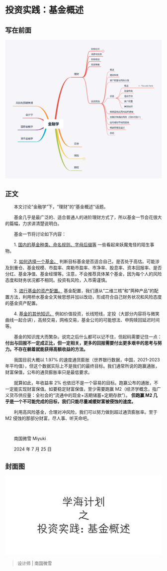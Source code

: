 # 投资实践：基金概述

## 写在前面

![](https://raw.githubusercontent.com/TinySnow/GithubImageHosting/main/blog/patchouli-project/finance/投资实践：基金概述.png)

## 正文

　　本文讨论“金融学”下，“理财”的“基金概述”话题。

　　基金几乎是最广泛的、适合普通人的进阶理财方式了，所以基金一节会花很大的篇幅，力求讲清楚说明白。

　　基金一节将讨论如下内容：

　　1. <u>国内的基金种类、命名规则、字母后缀等</u> 一些看起来妖魔鬼怪的陌生事物。

　　2. <u>如何选择一个基金。</u> 判断目标基金是否适合自己，是否处于高估。可能涉及到重仓、基金规模、市盈率、席勒市盈率、市净率、股息率、资本回报率、是否分红、基金净值、基金经理等。注意，不会推荐具体某个基金，因为每个人的风险态度和财务状况都不相同。投资有风险，入市需谨慎。

　　3. <u>进行基金的资产配置。</u> 基金配置，我们遵从“二维三核”和“两种产品”的配置方法，利用桥水基金全天候思想并加以改动，形成符合自己财务状况和风险态度的基金资产配置。

　　4. <u>基金的其他知识。</u> 例如价值投资，长线短线，定投（大部分内容将与微笑曲线一起合讲），高频交易，网格交易，基金公司的可能想法、申购赎回延迟时间等。

　　基金的知识庞大而繁杂。说完之后什么都可以记不住，但起码需要记住一点： **付出与回报不一定成正比，但一定相关，更多的回报需要付出更多艰辛的思考与努力。不存在躺着就能获得高额收益的方法。**

　　我国目前大概以 1.97% 的速度通货膨胀（世界银行数据，中国，2021-2023 年平均值），但这个数据实际上不是我们的最终目标。我们通常所说的跑赢通胀，财富保值，公布的通货膨胀率只是最低要求。

　　就算如此，年收益率 2% 也依旧不是一个容易的目标。跑赢公布的通胀，不一定能实现财富保值。如要稳定财富保值，至少需要跑赢 M2（经济学概念，指广义货币供应量：全社会的“流通中的现金+活期储蓄+定期存款”）。 **但跑赢 M2 几乎是一个不可能完成的目标，我们只能尽量减缓财富被侵蚀的速度。**

　　利用高风险基金，合理对冲风险，我们可以努力做到超过通货膨胀率。至于 M2 侵蚀的那部分财富，尽人事、听天命吧。

<br />

　　南国微雪 Miyuki

　　2024 年 7 月 25 日

## 封面图

![](https://raw.githubusercontent.com/TinySnow/GithubImageHosting/main/blog/patchouli-project/finance/投资实践：基金概述.jpg)

> 设计师 | 南国微雪